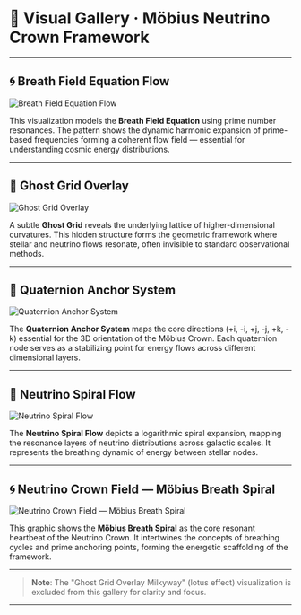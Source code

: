 # 🎨 Visual Gallery · Möbius Neutrino Crown Framework

---

## 🌀 Breath Field Equation Flow

![Breath Field Equation Flow](./visuals/breath_field_equation_flow.png)

This visualization models the **Breath Field Equation** using prime number resonances. The pattern shows the dynamic harmonic expansion of prime-based frequencies forming a coherent flow field — essential for understanding cosmic energy distributions.

---

## 🌌 Ghost Grid Overlay

![Ghost Grid Overlay](./visuals/ghost_grid_overlay.png)

A subtle **Ghost Grid** reveals the underlying lattice of higher-dimensional curvatures. This hidden structure forms the geometric framework where stellar and neutrino flows resonate, often invisible to standard observational methods.

---

## 🧲 Quaternion Anchor System

![Quaternion Anchor System](./visuals/quaternion_anchor_system.png)

The **Quaternion Anchor System** maps the core directions (+i, -i, +j, -j, +k, -k) essential for the 3D orientation of the Möbius Crown. Each quaternion node serves as a stabilizing point for energy flows across different dimensional layers.

---

## 🌊 Neutrino Spiral Flow

![Neutrino Spiral Flow](./visuals/neutrino_spiral_flow.png)

The **Neutrino Spiral Flow** depicts a logarithmic spiral expansion, mapping the resonance layers of neutrino distributions across galactic scales. It represents the breathing dynamic of energy between stellar nodes.

---

## 🌀 Neutrino Crown Field — Möbius Breath Spiral

![Neutrino Crown Field — Möbius Breath Spiral](./visuals/neutrino_crown_field_mobius_breath_spiral.png)

This graphic shows the **Möbius Breath Spiral** as the core resonant heartbeat of the Neutrino Crown. It intertwines the concepts of breathing cycles and prime anchoring points, forming the energetic scaffolding of the framework.

---

> **Note**: The "Ghost Grid Overlay Milkyway" (lotus effect) visualization is excluded from this gallery for clarity and focus.

---
